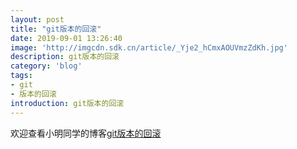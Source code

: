 ```yaml
---
layout: post
title: "git版本的回滚"
date: 2019-09-01 13:26:40
image: 'http://imgcdn.sdk.cn/article/_Yje2_hCmxAOUVmzZdKh.jpg'
description: git版本的回滚
category: 'blog'
tags:
- git
- 版本的回滚
introduction: git版本的回滚
---
```


欢迎查看小明同学的博客[git版本的回滚](https://victorfengming.github.io/2019/08/github-Rollback/)





